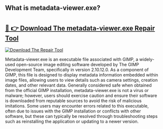 ## What is metadata-viewer.exe? 

# <h2><a href="https://exedetect.com/download.php?metadata-viewer.exe">🔗 👉 Download The metadata-viewer.exe Repair Tool</a></h2>

[![Download The Repair Tool](https://exedetect.com/download-button.jpg)](https://exedetect.com/download.php?metadata-viewer.exe)

Metadata-viewer.exe is an executable file associated with GIMP, a widely-used open-source image editing software developed by The GIMP Development Team, specifically in version 2.10.12.0. As a component of GIMP, this file is designed to display metadata information embedded within image files, allowing users to view details such as camera settings, creation dates, and other relevant data. Generally considered safe when obtained from the official GIMP installation, metadata-viewer.exe is not a virus or malware; however, users should exercise caution and ensure their software is downloaded from reputable sources to avoid the risk of malicious imitations. Some users may encounter errors related to this executable, often due to issues with the GIMP installation or conflicts with other software, but these can typically be resolved through troubleshooting steps such as reinstalling the application or updating to a newer version.